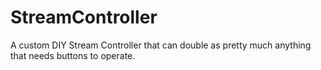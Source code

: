 # StreamController
A custom DIY Stream Controller that can double as pretty much anything that needs buttons to operate. 
